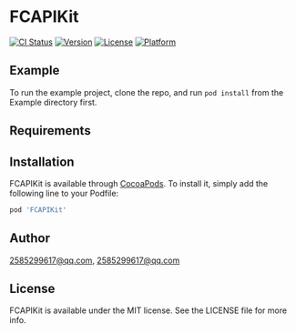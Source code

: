 # FCAPIKit

[![CI Status](https://img.shields.io/travis/2585299617@qq.com/FCAPIKit.svg?style=flat)](https://travis-ci.org/2585299617@qq.com/FCAPIKit)
[![Version](https://img.shields.io/cocoapods/v/FCAPIKit.svg?style=flat)](https://cocoapods.org/pods/FCAPIKit)
[![License](https://img.shields.io/cocoapods/l/FCAPIKit.svg?style=flat)](https://cocoapods.org/pods/FCAPIKit)
[![Platform](https://img.shields.io/cocoapods/p/FCAPIKit.svg?style=flat)](https://cocoapods.org/pods/FCAPIKit)

## Example

To run the example project, clone the repo, and run `pod install` from the Example directory first.

## Requirements

## Installation

FCAPIKit is available through [CocoaPods](https://cocoapods.org). To install
it, simply add the following line to your Podfile:

```ruby
pod 'FCAPIKit'
```

## Author

2585299617@qq.com, 2585299617@qq.com

## License

FCAPIKit is available under the MIT license. See the LICENSE file for more info.
